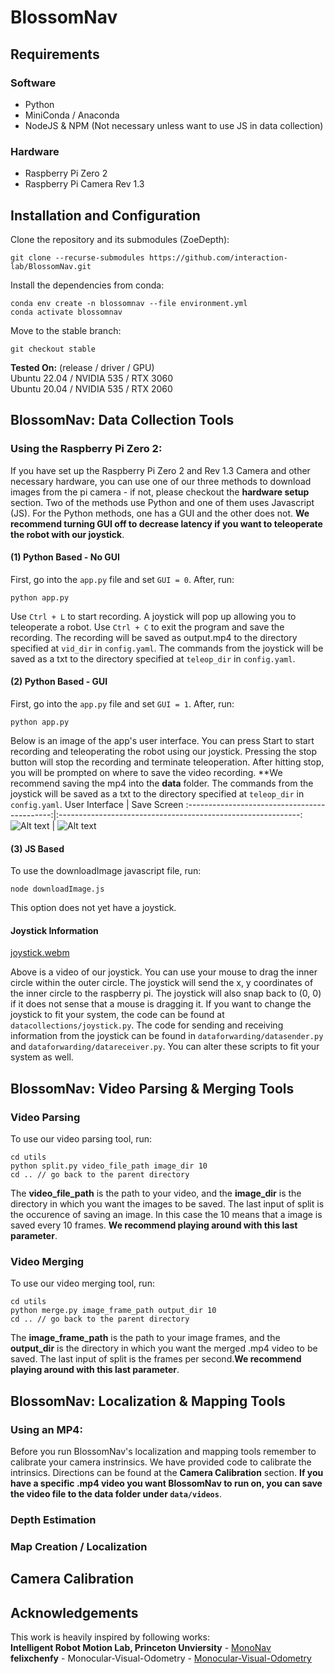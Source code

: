 # BlossomNav
## Requirements
### Software
- Python
- MiniConda / Anaconda
- NodeJS & NPM (Not necessary unless want to use JS in data collection)

### Hardware
- Raspberry Pi Zero 2
- Raspberry Pi Camera Rev 1.3

## Installation and Configuration
Clone the repository and its submodules (ZoeDepth):
```
git clone --recurse-submodules https://github.com/interaction-lab/BlossomNav.git
```
Install the dependencies from conda:
```
conda env create -n blossomnav --file environment.yml
conda activate blossomnav
```
Move to the stable branch:
```
git checkout stable
```
**Tested On:** (release / driver / GPU)
<br />Ubuntu 22.04 / NVIDIA 535 / RTX 3060
<br />Ubuntu 20.04 / NVIDIA 535 / RTX 2060

## BlossomNav: Data Collection Tools
### Using the Raspberry Pi Zero 2:
If you have set up the Raspberry Pi Zero 2 and Rev 1.3 Camera and other necessary hardware, you can use one of our three methods to download images from the pi camera - if not, please checkout the **hardware setup** section. Two of the methods use Python and one of them uses Javascript (JS). For the Python methods, one has a GUI and the other does not. **We recommend turning GUI off to decrease latency if you want to teleoperate the robot with our joystick**.
#### (1) Python Based - No GUI
First, go into the ```app.py``` file and set ```GUI = 0```.  After, run:
```
python app.py
```
Use ```Ctrl + L``` to start recording. A joystick will pop up allowing you to teleoperate a robot. Use ```Ctrl + C``` to exit the program and save the recording. The recording will be saved as output.mp4 to the directory specified at ```vid_dir``` in ```config.yaml```. The commands from the joystick will be saved as a txt to the directory specified at ```teleop_dir``` in ```config.yaml```.
#### (2) Python Based - GUI
First, go into the ```app.py``` file and set ```GUI = 1```.  After, run:
```
python app.py
```
Below is an image of the app's user interface. You can press Start to start recording and teleoperating the robot using our joystick. Pressing the stop button will stop the recording and terminate teleoperation. After hitting stop, you will be prompted on where to save the video recording. **We recommend saving the mp4 into the **data** folder. The commands from the joystick will be saved as a txt to the directory specified at ```teleop_dir``` in ```config.yaml```.
User Interface                                |  Save Screen
:--------------------------------------------:|:------------------------------------------------------------:
![Alt text](./_README/gui.png?raw=true "GUI") |  ![Alt text](./_README/savescreen.png?raw=true "Save Screen")
#### (3) JS Based
To use the downloadImage javascript file, run:
```
node downloadImage.js
```
This option does not yet have a joystick.
#### Joystick Information
[joystick.webm](https://github.com/user-attachments/assets/b111f9dd-f4b0-4e2f-aa10-ce3e5d1576a8)

Above is a video of our joystick. You can use your mouse to drag the inner circle within the outer circle. The joystick will send the x, y coordinates of the inner circle to the raspberry pi. The joystick will also snap back to (0, 0) if it does not sense that a mouse is dragging it. If you want to change the joystick to fit your system, the code can be found at ```datacollections/joystick.py```. The code for sending and receiving information from the joystick can be found in ```dataforwarding/datasender.py``` and ```dataforwarding/datareceiver.py```. You can alter these scripts to fit your system as well.

## BlossomNav: Video Parsing & Merging Tools
### Video Parsing
To use our video parsing tool, run:
```
cd utils
python split.py video_file_path image_dir 10
cd .. // go back to the parent directory
```
The **video_file_path** is the path to your video, and the **image_dir** is the directory in which you want the images to be saved. The last input of split is the occurence of saving an image. In this case the 10 means that a image is saved every 10 frames. **We recommend playing around with this last parameter**.
<br />
### Video Merging
To use our video merging tool, run:
```
cd utils
python merge.py image_frame_path output_dir 10
cd .. // go back to the parent directory
```
The **image_frame_path** is the path to your image frames, and the **output_dir** is the directory in which you want the merged .mp4 video to be saved. The last input of split is the frames per second.**We recommend playing around with this last parameter**.
<br />

## BlossomNav: Localization & Mapping Tools
### Using an MP4:
Before you run BlossomNav's localization and mapping tools remember to calibrate your camera instrinsics. We have provided code to calibrate the intrinsics. Directions can be found at the **Camera Calibration** section. **If you have a specific .mp4 video you want BlossomNav to run on, you can save the video file to the data folder under ```data/videos```**.

### Depth Estimation

### Map Creation / Localization

## Camera Calibration

## Acknowledgements
This work is heavily inspired by following works: 
<br />**Intelligent Robot Motion Lab, Princeton Unviersity** - [MonoNav](https://github.com/natesimon/MonoNav)
<br />**felixchenfy** - Monocular-Visual-Odometry - [Monocular-Visual-Odometry](https://github.com/felixchenfy/Monocular-Visual-Odometry)
